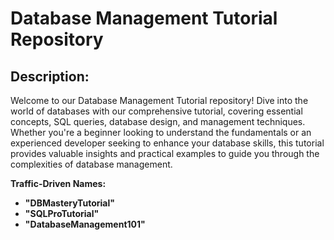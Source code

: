 # Database Management Tutorial Repository

## Description:


Welcome to our Database Management Tutorial repository! Dive into the world of databases with our comprehensive tutorial, 
covering essential concepts, SQL queries, database design, and management techniques. Whether you're a beginner looking to 
understand the fundamentals or an experienced developer seeking to enhance your database skills, this tutorial provides 
valuable insights and practical examples to guide you through the complexities of database management.


**Traffic-Driven Names:**
- **"DBMasteryTutorial"**
- **"SQLProTutorial"**
- **"DatabaseManagement101"**
